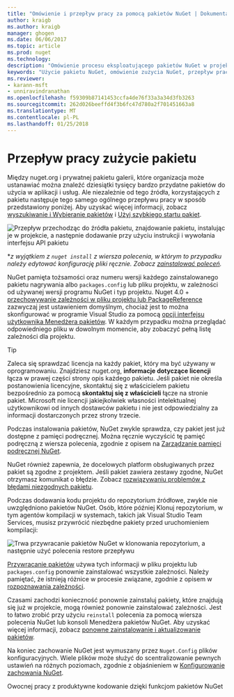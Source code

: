 ```yaml
---
title: "Omówienie i przepływ pracy za pomocą pakietów NuGet | Dokumentacja firmy Microsoft"
author: kraigb
ms.author: kraigb
manager: ghogen
ms.date: 06/06/2017
ms.topic: article
ms.prod: nuget
ms.technology: 
description: "Omówienie procesu eksploatującego pakietów NuGet w projekcie, wraz z łączami do innych części określonego procesu."
keywords: "Użycie pakietu NuGet, omówienie zużycia NuGet, przepływ pracy zużycia NuGet, przepływu pracy przez pakiet, omówienie zużycie pakietu"
ms.reviewer:
- karann-msft
- unniravindranathan
ms.openlocfilehash: f59309b87141453ccfa4de76f33a3a34d3fb3263
ms.sourcegitcommit: 262d026beeffd4f3b6fc47d780a2f701451663a8
ms.translationtype: MT
ms.contentlocale: pl-PL
ms.lasthandoff: 01/25/2018
---
```

# <a name="package-consumption-workflow"></a>Przepływ pracy zużycie pakietu

Między nuget.org i prywatnej pakietu galerii, które organizacja może ustanawiać można znaleźć dziesiątki tysięcy bardzo przydatne pakietów do użycia w aplikacji i usług. Ale niezależnie od tego źródła, korzystających z pakietu następuje tego samego ogólnego przepływu pracy w sposób przedstawiony poniżej. Aby uzyskać więcej informacji, zobacz [wyszukiwanie i Wybieranie pakietów](../consume-packages/finding-and-choosing-packages.md) i [Użyj szybkiego startu pakiet](../quickstart/use-a-package.md).

![Przepływ przechodząc do źródła pakietu, znajdowanie pakietu, instalując je w projekcie, a następnie dodawanie przy użyciu instrukcji i wywołania interfejsu API pakietu](media/Overview-01-GeneralFlow.png)

\*_z wyjątkiem z `nuget install` z wiersza polecenia, w którym to przypadku należy edytować konfigurację pliki ręcznie. Zobacz [zainstalować poleceń](../tools/cli-ref-install.md)._

NuGet pamięta tożsamości oraz numeru wersji każdego zainstalowanego pakietu nagrywania albo `packages.config` lub pliku projektu, w zależności od używanej wersji programu NuGet i typ projektu. Nuget 4.0 + [przechowywanie zależności w pliku projektu lub PackageReference](../consume-packages/package-references-in-project-files.md) zazwyczaj jest ustawieniem domyślnym, chociaż jest to można skonfigurować w programie Visual Studio za pomocą [opcji interfejsu użytkownika Menedżera pakietów](../tools/package-manager-ui.md). W każdym przypadku można przeglądać odpowiedniego pliku w dowolnym momencie, aby zobaczyć pełną listę zależności dla projektu.

> [!Tip]
> Zaleca się sprawdzać licencja na każdy pakiet, który ma być używany w oprogramowaniu. Znajdziesz nuget.org, **informacje dotyczące licencji** łącza w prawej części strony opis każdego pakietu. Jeśli pakiet nie określa postanowienia licencyjne, skontaktuj się z właścicielem pakietu bezpośrednio za pomocą **skontaktuj się z właścicieli** łącze na stronie pakiet. Microsoft nie licencji jakiejkolwiek własności intelektualnej użytkownikowi od innych dostawców pakietu i nie jest odpowiedzialny za informacji dostarczonych przez strony trzecie.

Podczas instalowania pakietów, NuGet zwykle sprawdza, czy pakiet jest już dostępne z pamięci podręcznej. Można ręcznie wyczyścić tę pamięć podręczną z wiersza polecenia, zgodnie z opisem na [Zarządzanie pamięci podręcznej NuGet](../consume-packages/managing-the-nuget-cache.md).

NuGet również zapewnia, że docelowych platform obsługiwanych przez pakiet są zgodne z projektem. Jeśli pakiet zawiera zestawy zgodne, NuGet otrzymasz komunikat o błędzie. Zobacz [rozwiązywaniu problemów z błędami niezgodnych pakietu](dependency-resolution.md#resolving-incompatible-package-errors).

Podczas dodawania kodu projektu do repozytorium źródłowe, zwykle nie uwzględniono pakietów NuGet. Osób, które później Klonuj repozytorium, w tym agentów kompilacji w systemach, takich jak Visual Studio Team Services, musisz przywrócić niezbędne pakiety przed uruchomieniem kompilacji:

![Trwa przywracanie pakietów NuGet w klonowania repozytorium, a następnie użyć polecenia restore przepływu](media/Overview-02-RestoreFlow.png)

[Przywracanie pakietów](../consume-packages/package-restore.md) używa tych informacji w pliku projektu lub `packages.config` ponownie zainstalować wszystkie zależności. Należy pamiętać, że istnieją różnice w procesie związane, zgodnie z opisem w [rozpoznawania zależności](../consume-packages/dependency-resolution.md).

Czasami zachodzi konieczność ponownie zainstaluj pakiety, które znajdują się już w projekcie, mogą również ponownie zainstalować zależności. Jest to łatwo zrobić przy użyciu `reinstall` polecenia za pomocą wiersza polecenia NuGet lub konsoli Menedżera pakietów NuGet. Aby uzyskać więcej informacji, zobacz [ponowne zainstalowanie i aktualizowanie pakietów](../consume-packages/reinstalling-and-updating-packages.md).

Na koniec zachowanie NuGet jest wymuszany przez `Nuget.Config` plików konfiguracyjnych. Wiele plików może służyć do scentralizowanie pewnych ustawień na różnych poziomach, zgodnie z objaśnieniem w [Konfigurowanie zachowania NuGet](../consume-packages/configuring-nuget-behavior.md).

Owocnej pracy z produktywne kodowanie dzięki funkcjom pakietów NuGet
